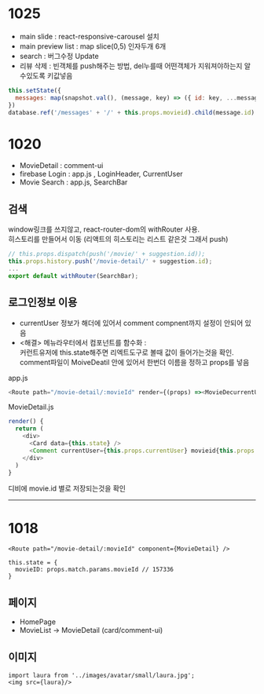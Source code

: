 # 1025
- main slide : react-responsive-carousel 설치  
- main preview list : map slice(0,5) 인자두개 6개 
- search : 버그수정 Update
- 리뷰 삭제 : 빈객체를 push해주는 방법, del누를때 어떤객체가 지워져야하는지 알수있도록 키값넣음 
```js
this.setState({ 
  messages: map(snapshot.val(), (message, key) => ({ id: key, ...message}))
})
database.ref('/messages' + '/' + this.props.movieid).child(message.id).remove(); 
```

# 1020 
- MovieDetail : comment-ui 
- firebase Login : app.js , LoginHeader,  CurrentUser  
- Movie Search : app.js, SearchBar

## 검색
window링크를 쓰지않고, react-router-dom의 withRouter 사용.   
히스토리를 만들어서 이동 (리액트의 히스토리는 리스트 같은것 그래서 push)
```js
// this.props.dispatch(push('/movie/' + suggestion.id)); 
this.props.history.push('/movie-detail/' + suggestion.id);
...
export default withRouter(SearchBar); 
```

## 로그인정보 이용  
- currentUser 정보가 해더에 있어서 comment compnent까지 설정이 안되어 있음 
- <해결> 메뉴라우터에서 컴포넌트를 함수화 :  
커런트유저에 this.state해주면 리엑트도구로 볼때 값이 들어가는것을 확인. 
comment파일이 MoiveDeatil 안에 있어서 한번더 이름을 정하고 props를 넣음  

app.js
```js
<Route path="/movie-detail/:movieId" render={(props) =><MovieDecurrentUser={this.state.currentUser} {...props} />}/>
```

MovieDetail.js
```js
render() {
  return (
    <div>
      <Card data={this.state} />
      <Comment currentUser={this.props.currentUser} movieid{this.props.match.params.movieId}/> 
    </div>
  )
} 
```
디비에 movie.id 별로 저장되는것을 확인  


---

# 1018
```
<Route path="/movie-detail/:movieId" component={MovieDetail} />

this.state = {
  movieID: props.match.params.movieId // 157336 
}
```

## 페이지
- HomePage
- MovieList -> MovieDetail (card/comment-ui)

## 이미지
```
import laura from '../images/avatar/small/laura.jpg';
<img src={laura}/>
```